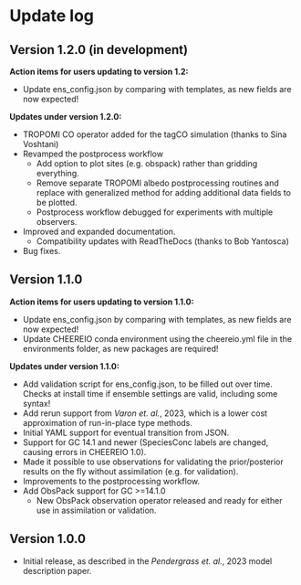 # Update log

## Version 1.2.0 (in development)

**Action items for users updating to version 1.2:**

* Update ens_config.json by comparing with templates, as new fields are now expected!

**Updates under version 1.2.0:**

* TROPOMI CO operator added for the tagCO simulation (thanks to Sina Voshtani)
* Revamped the postprocess workflow
  * Add option to plot sites (e.g. obspack) rather than gridding everything.
  * Remove separate TROPOMI albedo postprocessing routines and replace with generalized method for adding additional data fields to be plotted. 
  * Postprocess workflow debugged for experiments with multiple observers.
* Improved and expanded documentation.
  * Compatibility updates with ReadTheDocs (thanks to Bob Yantosca)
* Bug fixes. 


## Version 1.1.0

**Action items for users updating to version 1.1.0:**

* Update ens_config.json by comparing with templates, as new fields are now expected!
* Update CHEEREIO conda environment using the cheereio.yml file in the environments folder, as new packages are required!

**Updates under version 1.1.0:**

* Add validation script for ens_config.json, to be filled out over time. Checks at install time if ensemble settings are valid, including some syntax!
* Add rerun support from *Varon et. al.*, 2023, which is a lower cost approximation of run-in-place type methods.
* Initial YAML support for eventual transition from JSON.
* Support for GC 14.1 and newer (SpeciesConc labels are changed, causing errors in CHEEREIO 1.0).
* Made it possible to use observations for validating the prior/posterior results on the fly without assimilation (e.g. for validation).
* Improvements to the postprocessing workflow. 
* Add ObsPack support for GC >=14.1.0
  * New ObsPack observation operator released and ready for either use in assimilation or validation.

## Version 1.0.0

* Initial release, as described in the *Pendergrass et. al.*, 2023 model description paper.
